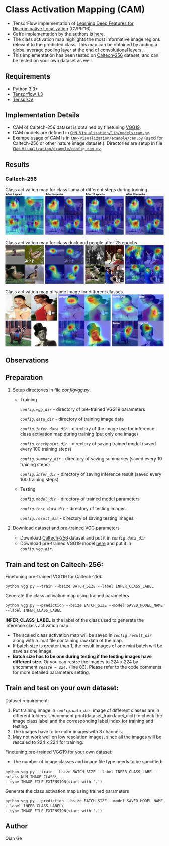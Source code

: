# Class Activation Mapping (CAM)

- TensorFlow implementation of [Learning Deep Features for Discriminative Localization](https://arxiv.org/abs/1512.04150) (CVPR'16).
- Caffe implementation by the authors is [here](https://github.com/metalbubble/CAM).
- The class activation map highlights the most informative image regions relevant to the predicted class. This map can be obtained by adding a global average pooling layer at the end of convolutional layers.
- This implementation has been tested on [Caltech-256](http://www.vision.caltech.edu/Image_Datasets/Caltech256/) dataset, and can be tested on your own dataset as well.

<!--- This implementation has been tested on MNIST and Caltech-256 dataset, and can be tested on your own dataset as well.-->

## Requirements
- Python 3.3+
- [Tensorflow 1.3](https://www.tensorflow.org/)
- [TensorCV](https://github.com/conan7882/DeepVision-tensorflow) 

## Implementation Details

<!--- For MNIST dataset, a CNN with three convolutional layers followed by a global average pooling layer is used.-->

- CAM of Caltech-256 dataset is obtained by finetuning [VGG19](https://arxiv.org/abs/1409.1556).
- CAM models are defined in [`CNN-Visualization/lib/models/cam.py`](../../lib/models/cam.py).
- Exampe usage of CAM is in [`CNN-Visualization/example/cam.py`](../../example/cam.py) (used for  Caltech-256 or other nature image dataset.). Directories are setup in file [`CNN-Visualization/example/config_cam.py`](../../example/config_cam.py).

## Results
<!--- ### MNIST-->

### Caltech-256

Class activation map for class llama at different steps during training
![celtech_change](figs/celtech_change.png)

Class activation map for class duck and people after 25 epochs
![celtech_change](figs/celtech_result.png)

Class activation map of same image for different classes
![celtech_change](figs/celtech_diff.png)

## Observations

## Preparation

1. Setup directories in file *configvgg.py*. 
  
      - Training
  
         *`config.vgg_dir`* - directory of pre-trained VGG19 parameters
       
         *`config.data_dir`* - directory of training image data
       
         *`config.infer_data_dir`* - directory of the image use for inference class activation map during training (put only one image)
       
         *`config.checkpoint_dir`* - directory of saving trained model (saved every 100 training steps)
       
         *`config.summary_dir`* - directory of saving summaries (saved every 10 training steps)
       
         *`config.infer_dir`* - directory of saving inference result (saved every 100 training steps)
       
      - Testing
      
         *`config.model_dir`* - directory of trained model parameters
     
         *`config.test_data_dir`* - directory of testing images
       
         *`config.result_dir`* - directory of saving testing images
       
2. Download dataset and pre-trained VGG parameters
 
    - Download [Caltech-256](http://www.vision.caltech.edu/Image_Datasets/Caltech256/) dataset and put it in *`config.data_dir`*
    - Download pre-trained VGG19 model [here](https://github.com/machrisaa/tensorflow-vgg#tensorflow-vgg16-and-vgg19) and put it in *`config.vgg_dir`*.
       
## Train and test on Caltech-256:

Finetuning pre-trained VGG19 for Caltech-256:

```
python vgg.py --train --bsize BATCH_SIZE --label INFER_CLASS_LABEL
```	


Generate the class activation map using trained parameters

```	  
python vgg.py --prediction --bsize BATCH_SIZE --model SAVED_MODEL_NAME --label INFER_CLASS_LABEL
```

**INFER_CLASS_LABEL** is the label of the class used to generate the inference class activation map.

- The scaled class activation map will be saved in *`config.result_dir`* along with a .mat file containing raw data of the map.
- If batch size is greater than 1, the result images of one mini batch will be save as one image.  
- **Batch size has to be one during testing if the testing images have different size.** Or you can resize the images to 224 x 224 by uncomment *`resize = 224,`* (line 83). Please refer to the code comments for more detailed parameters setting.  


## Train and test on your own dataset:

Dataset requirement:

  1. Put training image in *`config.data_dir`*. Image of different classes are in different folders. Uncomment print(dataset_train.label_dict) to check the image class label and the corresponding label index for training and testing.
  2. The images have to be color images with 3 channels.
  3. May not work well on low resolution images, since all the images will be rescaled to 224 x 224 for training.
 
 
Finetuning pre-trained VGG19 for your own dataset:

   - The number of image classes and image file type needs to be specified:

```
python vgg.py --train --bsize BATCH_SIZE --label INFER_CLASS_LABEL --nclass NUM_IMAGE_CLASS\
--type IMAGE_FILE_EXTENSION(start with '.')
```	

Generate the class activation map using trained parameters

```	  
python vgg.py --prediction --bsize BATCH_SIZE --model SAVED_MODEL_NAME --label INFER_CLASS_LABEL\
--type IMAGE_FILE_EXTENSION(start with '.')
```


## Author
Qian Ge


	
	





 
